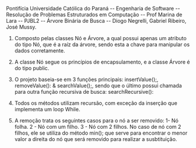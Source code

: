 Pontifícia Universidade Católica do Paraná -- Engenharia de Software --
Resolução de Problemas Estruturados em Computação -- Prof Marina de Lara --
PJBL2 -- Árvore Binária de Busca --
Diogo Negrelli, Gabriel Ribeiro, José Mussy.


1. Composto pelas classes Nó e Árvore, a qual possui apenas um atributo do tipo Nó, que é a raíz da árvore,
  sendo esta a chave para manipular os dados corretamente.

2. A classe Nó segue os princípios de encapsulamento, e a classe Árvore é do tipo public.
   
3. O projeto baseia-se em 3 funções principais: insertValue();, removeValue(): & searchValue();, sendo que o último
possui chamada para outra função recursiva de busca: searchRecursive():

4. Todos os métodos utilizam recursão, com exceção da inserção que implementa um loop While.

5. A remoção trata os seguintes casos para o nó a ser removido:
       1- Nó folha.
       2 - Nó com um filho.
       3 - Nó com 2 filhos.
       No caso de nó com 2 filhos, ele se utiliza do método min(); que serve para encontrar
       o menor valor a direita do nó que será removido para realizar a susbtituição. 



